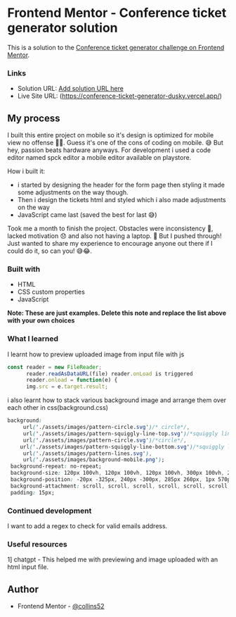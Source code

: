 # Frontend Mentor - Conference ticket generator solution

This is a solution to the [Conference ticket generator challenge on Frontend Mentor](https://www.frontendmentor.io/challenges/conference-ticket-generator-oq5gFIU12w).

### Links

- Solution URL: [Add solution URL here](https://your-solution-url.com)
- Live Site URL: (https://conference-ticket-generator-dusky.vercel.app/)

## My process
I built this entire project on mobile so it's design is optimized for mobile view no offense 🥲🫠. Guess it's one of the cons of coding on mobile. 😅 But hey, passion beats hardware anyways. For development i used a code editor named spck editor a mobile editor available on playstore.

How i built it: 
* i started by designing the header for the form page then styling it made some adjustments on the way though. 
* Then i design the tickets html and styled which i also made adjustments on the way
* JavaScript came last (saved the best for last 😅)

Took me a month to finish the project. Obstacles were inconsistency 🥲, lacked motivation 😞 and also not having a laptop. 🥲 But I pushed through!
Just wanted to share my experience to encourage anyone out there if I could do it, so can you! 😅😂.

### Built with

- HTML
- CSS custom properties
- JavaScript

**Note: These are just examples. Delete this note and replace the list above with your own choices**

### What I learned

I learnt how to preview uploaded image from input file with js

```js
const reader = new FileReader;
      reader.readAsDataURL(file) reader.onLoad is triggered
      reader.onload = function(e) {
      img.src = e.target.result;
```
i also learnt how to stack various background image and arrange them over each other in css(background.css)
```css
background: 
     url('./assets/images/pattern-circle.svg')/* circle*/, 
     url('./assets/images/pattern-squiggly-line-top.svg')/*squiggly line top*/, 
     url('./assets/images/pattern-circle.svg')/*circle*/, 
    url('./assets/images/pattern-squiggly-line-bottom.svg')/*squiggly line*/, 
     url('./assets/images/pattern-lines.svg'),
     url('./assets/images/background-mobile.png');
 background-repeat: no-repeat;
 background-size: 120px 100vh, 120px 100vh, 120px 100vh, 300px 100vh, 280vw 100vh, 150vw 300vh;
 background-position: -20px -325px, 240px -300px, 285px 260px, 1px 570px, 0 0;
 background-attachment: scroll, scroll, scroll, scroll, scroll, scroll;
 padding: 15px;
```

### Continued development

I want to add a regex to check for valid emails address.

### Useful resources
1] chatgpt - This helped me with previewing and image uploaded with an html input file.

## Author
- Frontend Mentor - [@collins52](https://www.frontendmentor.io/profile/collins52)
